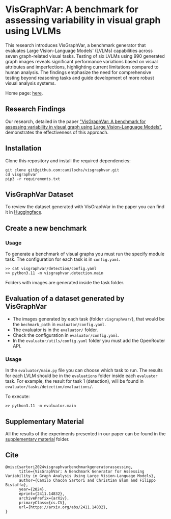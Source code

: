 # VisGraphVar: A benchmark for assessing variability in visual graph using LVLMs
This research introduces VisGraphVar, a benchmark generator that evaluates Large Vision-Language Models' (LVLMs) capabilities across seven graph-related visual tasks. Testing of six LVLMs using 990 generated graph images reveals significant performance variations based on visual attributes and imperfections, highlighting current limitations compared to human analysis. The findings emphasize the need for comprehensive testing beyond reasoning tasks and guide development of more robust visual analysis systems.

Home page: [here](https://camilochs.github.io/visgraphvar-website/).

## Research Findings

Our research, detailed in the paper ["VisGraphVar: A benchmark for assessing variability in visual graph using Large Vision-Language Models"](https://arxiv.org/abs/2411.14832), demonstrates the effectiveness of this approach. 

## Installation

Clone this repository and install the required dependencies:
```
git clone git@github.com:camilochs/visgraphvar.git
cd visgraphvar
pip3 -r requirements.txt
```

## VisGraphVar Dataset

To review the dataset generated with VisGraphVar in the paper you can find it in [Huggingface](https://huggingface.co/datasets/camilocs/VisGraphVar).

## Create a new benchmark

### Usage

To generate a benchmark of visual graphs you must run the specify module task. The configuration for each task is in `config.yaml`.
```
>> cat visgraphvar/detection/config.yaml
>> python3.11 -m visgraphvar.detection.main  
```

Folders with images are generated inside the task folder.


## Evaluation of a dataset generated by VisGraphVar

- The images generated by each task (folder `visgraphvar/`), that would be the `bechmark_path` in `evaluator/config.yaml`.
- The evaluator is in the `evaluator/` folder.  
- Check the configuration in `evaluator/config.yaml`.
- In the `evaluator/utils/config.yaml` folder you must add the OpenRouter API.

### Usage

In the `evaluator/main.py` file you can choose which task to run. The results for each LVLM should be in the `evaluations` folder inside each `evaluator` task. For example, the result for task 1 (detection), will be found in `evaluator/tasks/detection/evaluations/`.

To execute:
```
>> python3.11 -m evaluator.main
```


## Supplementary Material

All the results of the experiments presented in our paper can be found in the [supplementary material](<supplementary/>) folder.

## Cite
```
@misc{sartori2024visgraphvarbenchmarkgeneratorassessing,
      title={VisGraphVar: A Benchmark Generator for Assessing Variability in Graph Analysis Using Large Vision-Language Models}, 
      author={Camilo Chacón Sartori and Christian Blum and Filippo Bistaffa},
      year={2024},
      eprint={2411.14832},
      archivePrefix={arXiv},
      primaryClass={cs.CV},
      url={https://arxiv.org/abs/2411.14832}, 
}
```
